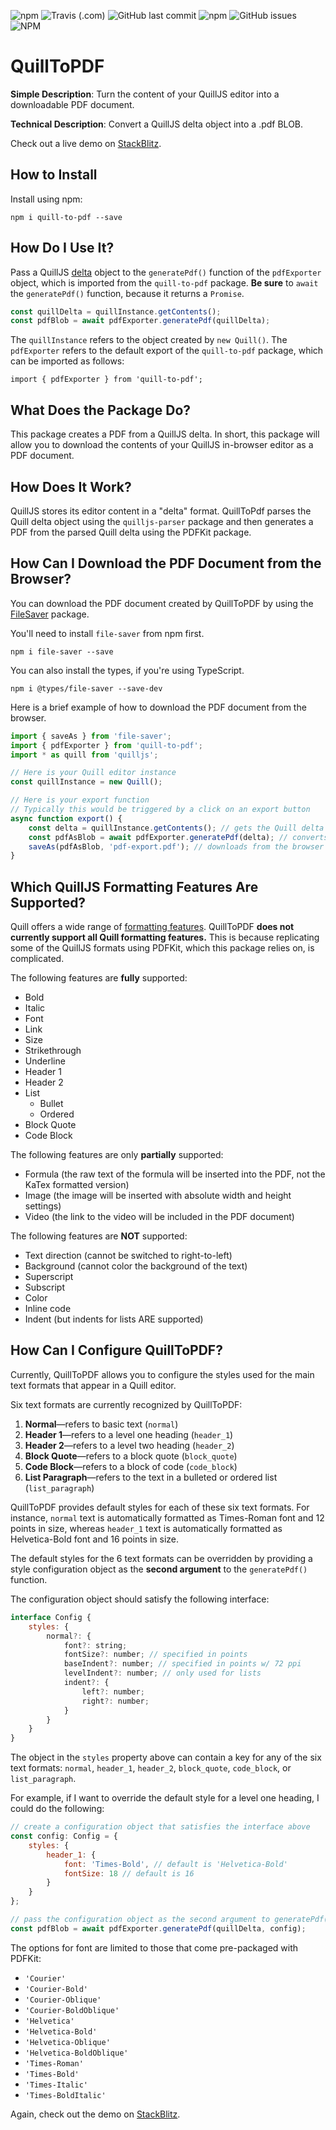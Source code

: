 ![npm](https://img.shields.io/npm/v/quill-to-pdf) ![Travis (.com)](https://img.shields.io/travis/com/andrewraygilbert/quill-to-pdf) ![GitHub last commit](https://img.shields.io/github/last-commit/andrewraygilbert/quill-to-pdf) ![npm](https://img.shields.io/npm/dm/quill-to-pdf) ![GitHub issues](https://img.shields.io/github/issues/andrewraygilbert/quill-to-pdf) ![NPM](https://img.shields.io/npm/l/quill-to-pdf)

# QuillToPDF

**Simple Description**: Turn the content of your QuillJS editor into a downloadable PDF document.

**Technical Description**: Convert a QuillJS delta object into a .pdf BLOB.

Check out a live demo on [StackBlitz](https://stackblitz.com/edit/quill-to-pdf-demo?file=src/app/app.component.ts).

## How to Install

Install using npm:

`npm i quill-to-pdf --save`

## How Do I Use It?

Pass a QuillJS [delta](https://quilljs.com/docs/delta/) object to the `generatePdf()` function of the `pdfExporter` object, which is imported from the `quill-to-pdf` package. **Be sure** to `await` the `generatePdf()` function, because it returns a `Promise`.

```javascript
const quillDelta = quillInstance.getContents();
const pdfBlob = await pdfExporter.generatePdf(quillDelta);
```

The `quillInstance` refers to the object created by `new Quill()`. The `pdfExporter` refers to the default export of the `quill-to-pdf` package, which can be imported as follows: 

`import { pdfExporter } from 'quill-to-pdf';`

## What Does the Package Do?

This package creates a PDF from a QuillJS delta. In short, this package will allow you to download the contents of your QuillJS in-browser editor as a PDF document.

## How Does It Work?

QuillJS stores its editor content in a "delta" format. QuillToPdf parses the Quill delta object using the `quilljs-parser` package and then generates a PDF from the parsed Quill delta using the PDFKit package.

## How Can I Download the PDF Document from the Browser?

You can download the PDF document created by QuillToPDF by using the [FileSaver](https://www.npmjs.com/package/file-saver) package.

You'll need to install `file-saver` from npm first.

```npm i file-saver --save```

You can also install the types, if you're using TypeScript.

```npm i @types/file-saver --save-dev```

Here is a brief example of how to download the PDF document from the browser.

```javascript
import { saveAs } from 'file-saver';
import { pdfExporter } from 'quill-to-pdf';
import * as quill from 'quilljs';

// Here is your Quill editor instance
const quillInstance = new Quill();

// Here is your export function
// Typically this would be triggered by a click on an export button
async function export() {
    const delta = quillInstance.getContents(); // gets the Quill delta
    const pdfAsBlob = await pdfExporter.generatePdf(delta); // converts to PDF
    saveAs(pdfAsBlob, 'pdf-export.pdf'); // downloads from the browser
}

```

## Which QuillJS Formatting Features Are Supported?

Quill offers a wide range of [formatting features](https://quilljs.com/docs/formats/). QuillToPDF **does not currently support all Quill formatting features.** This is because replicating some of the QuillJS formats using PDFKit, which this package relies on, is complicated.

The following features are **fully** supported:

* Bold
* Italic
* Font
* Link
* Size
* Strikethrough
* Underline
* Header 1
* Header 2
* List
    * Bullet
    * Ordered
* Block Quote
* Code Block

The following features are only **partially** supported:

* Formula (the raw text of the formula will be inserted into the PDF, not the KaTex formatted version)
* Image (the image will be inserted with absolute width and height settings)
* Video (the link to the video will be included in the PDF document)

The following features are **NOT** supported:

* Text direction (cannot be switched to right-to-left)
* Background (cannot color the background of the text)
* Superscript
* Subscript
* Color
* Inline code
* Indent (but indents for lists ARE supported)

## How Can I Configure QuillToPDF?

Currently, QuillToPDF allows you to configure the styles used for the main text formats that appear in a Quill editor.

Six text formats are currently recognized by QuillToPDF:

1. **Normal**&mdash;refers to basic text (`normal`)
2. **Header 1**&mdash;refers to a level one heading (`header_1`)
3. **Header 2**&mdash;refers to a level two heading (`header_2`)
4. **Block Quote**&mdash;refers to a block quote (`block_quote`)
5. **Code Block**&mdash;refers to a block of code (`code_block`)
6. **List Paragraph**&mdash;refers to the text in a bulleted or ordered list (`list_paragraph`)

QuillToPDF provides default styles for each of these six text formats. For instance, `normal` text is automatically formatted as Times-Roman font and 12 points in size, whereas `header_1` text is automatically formatted as Helvetica-Bold font and 16 points in size.

The default styles for the 6 text formats can be overridden by providing a style configuration object as the **second argument** to the `generatePdf()` function.

The configuration object should satisfy the following interface:

```javascript
interface Config {
    styles: {
        normal?: {
            font?: string;
            fontSize?: number; // specified in points
            baseIndent?: number; // specified in points w/ 72 ppi
            levelIndent?: number; // only used for lists
            indent?: {
                left?: number;
                right?: number;
            }
        }
    }
}
```

The object in the `styles` property above can contain a key for any of the six text formats: `normal`, `header_1`, `header_2`, `block_quote`, `code_block`, or `list_paragraph`. 

For example, if I want to override the default style for a level one heading, I could do the following:

```javascript
// create a configuration object that satisfies the interface above
const config: Config = {
    styles: {
        header_1: {
            font: 'Times-Bold', // default is 'Helvetica-Bold'
            fontSize: 18 // default is 16
        }
    }
};

// pass the configuration object as the second argument to generatePdf()
const pdfBlob = await pdfExporter.generatePdf(quillDelta, config);
```

The options for font are limited to those that come pre-packaged with PDFKit:

- `'Courier'`
- `'Courier-Bold'`
- `'Courier-Oblique'`
- `'Courier-BoldOblique'`
- `'Helvetica'`
- `'Helvetica-Bold'`
- `'Helvetica-Oblique'`
- `'Helvetica-BoldOblique'`
- `'Times-Roman'`
- `'Times-Bold'`
- `'Times-Italic'`
- `'Times-BoldItalic'`

Again, check out the demo on [StackBlitz](https://stackblitz.com/edit/quill-to-pdf-demo?file=src/app/app.component.ts).